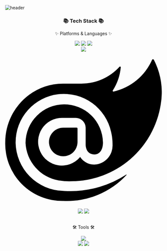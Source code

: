 ![header](https://capsule-render.vercel.app/api?type=Soft&color=auto&height=50&section=header&text=WebServer_GraduateProject%20render&fontSize=30)
<div align=center>
	<h3>📚 Tech Stack 📚</h3>
	<p>✨ Platforms & Languages ✨</p>
</div>
<div align="center">
	<img src="https://img.shields.io/badge/HTML5-E34F26?style=flat&logo=HTML5&logoColor=white" />
	<img src="https://img.shields.io/badge/CSS3-1572B6?style=flat&logo=CSS3&logoColor=white" />
	<img src="https://img.shields.io/badge/JavaScript-F7DF1E?style=flat&logo=JavaScript&logoColor=white" />
	<br>
	<img src="https://img.shields.io/badge/Bootstrap-7952B3?style=flat&logo=Bootstrap&logoColor=white" />
	<svg role="img" viewBox="0 0 24 24" xmlns="http://www.w3.org/2000/svg"><title>Blazor</title><path d="M23.8337 8.1013a13.9123 13.9123 0 0 1-13.6424 11.72 10.1053 10.1053 0 0 1-1.994-.121 6.111 6.111 0 0 1-5.0824-5.7607 5.9344 5.9344 0 0 1 11.867-.0838c.025.9835-.4011 1.8464-1.277 1.8713-.9356 0-1.3742-.6677-1.3742-1.5674v-2.5001a1.5313 1.5313 0 0 0-1.5196-1.5328H8.7152a3.6481 3.6481 0 1 0 2.6948 6.0794l.0733-.1093.0734.1213a2.5807 2.5807 0 0 0 2.2007 1.0479 2.9088 2.9088 0 0 0 2.6947-3.0406 7.912 7.912 0 0 0-.217-1.9324 7.4043 7.4043 0 0 0-14.6395 1.6033 7.4971 7.4971 0 0 0 7.307 7.4043s.549.05 1.1677.0357a15.8029 15.8029 0 0 0 8.4747-2.5283c.036-.025.0719.025.048.0614a12.4392 12.4392 0 0 1-9.6901 3.9625A8.7442 8.7442 0 0 1 .003 13.8603a9.049 9.049 0 0 1 3.6349-7.2471 8.8634 8.8634 0 0 1 5.229-1.7262h2.813a7.9145 7.9145 0 0 0 5.8386-2.5777.1093.1093 0 0 1 .0594-.034.1115.1115 0 0 1 .1195.0522.113.113 0 0 1 .0155.0672 7.9345 7.9345 0 0 1-1.2274 3.5493.1075.1075 0 0 0-.0132.0609.1098.1098 0 0 0 .0724.0945.109.109 0 0 0 .0619.0033 8.5054 8.5054 0 0 0 5.9134-4.876.1554.1554 0 0 1 .0546-.0527.1497.1497 0 0 1 .147 0 .1535.1535 0 0 1 .0546.0527 10.779 10.779 0 0 1 1.0575 6.8746zm-14.9383 3.527a2.188 2.188 0 1 0 2.1877 2.1878v-2.0425a.1577.1577 0 0 0-.1497-.1497Z"/></svg>
	<img src="https://img.shields.io/badge/Selenium-43B02A?style=flat&logo=Selenium&logoColor=white" />
	<img src="https://img.shields.io/badge/Mybatis-000000?style=flat&logo=Fluentd&logoColor=white" />
	<br>
</div>
<br>
<div align=center>
	<p>🛠 Tools 🛠</p>
</div>
<div align=center>
	<img src="https://img.shields.io/badge/Visual%20Studio%20Code-007ACC?style=flat&logo=VisualStudioCode&logoColor=white" />
	<br>
	<img src="https://img.shields.io/badge/AWS-232F3E?style=flat&logo=AmazonAWS&logoColor=white" />
	<img src="https://img.shields.io/badge/GitHub-181717?style=flat&logo=GitHub&logoColor=white" />
</div>
<br>
